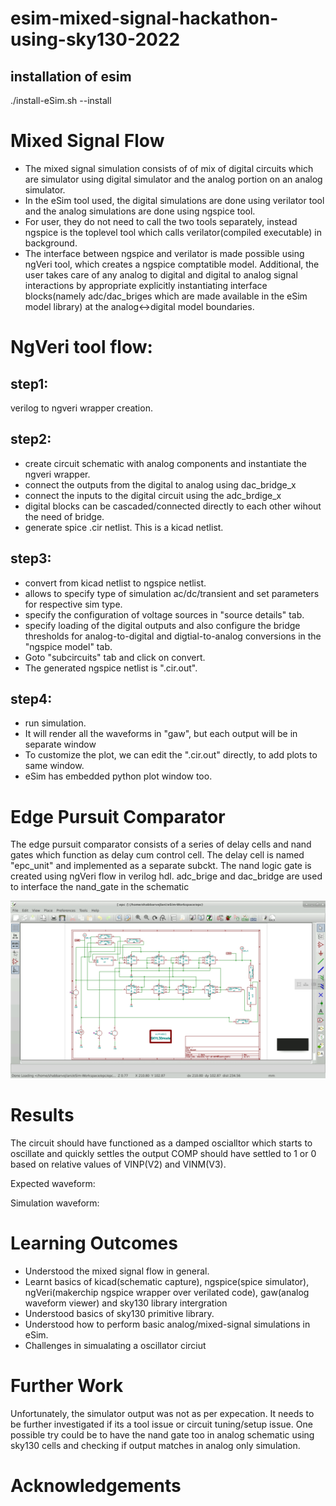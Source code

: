 # esim-mixed-signal-hackathon-using-sky130-2022

## installation of esim
./install-eSim.sh --install

# Mixed Signal Flow
 - The mixed signal simulation consists of of mix of digital circuits which are simulator using digital simulator and the analog portion on an analog simulator. 
 - In the eSim tool used, the digital simulations are done using verilator tool and the analog simulations are done using ngspice tool.
 - For user, they do not need to call the two tools separately, instead ngspice is the toplevel tool which calls verilator(compiled executable) in background.
 - The interface between ngspice and verilator is made possible using ngVeri tool, which creates a ngspice comptatible model.
Additional, the user takes care of any analog to digital and digital to analog signal interactions by appropriate explicitly instantiating interface blocks(namely adc/dac_briges which are made available in the eSim model library) at the analog<->digital model boundaries.

# NgVeri tool flow:
## step1:
verilog to ngveri wrapper creation.

## step2:
- create circuit schematic with analog components and instantiate the ngveri wrapper.
- connect the outputs from the digital to analog using dac_bridge_x
- connect the inputs to the digital circuit using the adc_brdige_x
- digital blocks can be cascaded/connected directly to each other wihout the need of bridge.
- generate spice .cir netlist. This is a kicad netlist.

## step3:
- convert from kicad netlist to ngspice netlist.
- allows to specify type of simulation ac/dc/transient and set parameters for respective sim type.
- specify the configuration of voltage sources in "source details" tab.
- specify loading of the digital outputs and also configure the bridge thresholds for analog-to-digital and digtial-to-analog conversions in the "ngspice model" tab.
- Goto "subcircuits" tab and click on convert.
- The generated ngspice netlist is ".cir.out".


## step4:
 - run simulation.
 - It will render all the waveforms in "gaw", but each output will be in separate window
 - To customize the plot, we can edit the ".cir.out" directly, to add plots to same window.
 - eSim has embedded python plot window too.

# Edge Pursuit Comparator 
The edge pursuit comparator consists of a series of delay cells and nand gates which function as delay cum control cell.
The delay cell is named "epc_unit" and implemented as a separate subckt.
The nand logic gate is created using ngVeri flow in verilog hdl.
adc_brige and dac_bridge are used to interface the nand_gate in the schematic

![plot](images/Screenshot_20221008-234249_aRDP%20Free.jpg)


# Results
The circuit should have functioned as a damped oscialltor which starts to oscillate and quickly settles the output  COMP should have settled to 1 or 0 based on relative values of VINP(V2) and VINM(V3).

Expected waveform:


Simulation waveform:





# Learning Outcomes
- Understood the mixed signal flow in general.
- Learnt basics of kicad(schematic capture), ngspice(spice simulator), ngVeri(makerchip ngspice wrapper over verilated code), gaw(analog waveform viewer) and sky130 library intergration
- Understood basics of sky130 primitive library.
- Understood how to perform basic analog/mixed-signal simulations in eSim.
- Challenges in simualating a oscillator circiut

# Further Work
Unfortunately, the simulator output was not as per expecation. 
It needs to be further investigated if its a tool issue or circuit tuning/setup issue.
One possible try could be to have the nand gate too in analog schematic using sky130 cells and checking if output matches in analog only simulation.

# Acknowledgements


